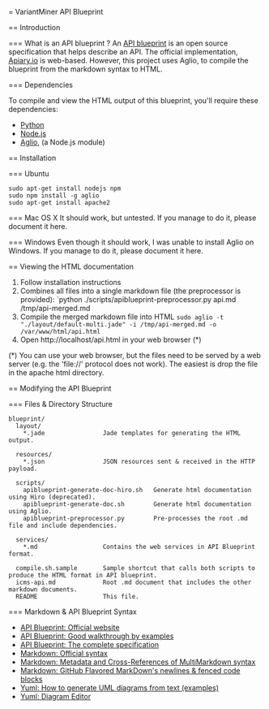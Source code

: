 = VariantMiner API Blueprint

== Introduction

=== What is an API blueprint ?
An [API blueprint](http://apiblueprint.org/) is an open source specification that helps describe an API. The official implementation, [Apiary.io](http://apiary.io/) is web-based. However, this project uses Aglio, to compile the blueprint from the markdown syntax to HTML.

=== Dependencies

To compile and view the HTML output of this blueprint, you'll require these dependencies:

* [Python](https://www.python.org/)
* [Node.js](http://nodejs.org/)
* [Aglio](https://github.com/danielgtaylor/aglio),  (a Node.js module)


== Installation

=== Ubuntu

```
sudo apt-get install nodejs npm
sudo npm install -g aglio
sudo apt-get install apache2
```

=== Mac OS X
It should work, but untested. If you manage to do it, please document it here.

=== Windows
Even though it should work, I was unable to install Aglio on Windows. If you manage to do it, please document it here.



== Viewing the HTML documentation

1. Follow installation instructions
2. Combines all files into a single markdown file (the preprocessor is provided): 
   `python ./scripts/apiblueprint-preprocessor.py api.md /tmp/api-merged.md
3. Compile the merged markdown file into HTML
   `sudo aglio -t "./layout/default-multi.jade" -i /tmp/api-merged.md -o /var/www/html/api.html`
4. Open http://localhost/api.html in your web browser (*)

(*) You can use your web browser, but the files need to be served by a web server (e.g. the 'file://' protocol does not work). The easiest is drop the file in the apache html directory.



== Modifying the API Blueprint


=== Files & Directory Structure

```
blueprint/
  layout/
    *.jade                Jade templates for generating the HTML output.
  
  resources/
    *.json                JSON resources sent & received in the HTTP payload.
  
  scripts/
    apiblueprint-generate-doc-hiro.sh   Generate html documentation using Hiro (deprecated).
    apiblueprint-generate-doc.sh        Generate html documentation using Aglio.
    apiblueprint-preprocessor.py        Pre-processes the root .md file and include dependencies.

  services/
    *.md                  Contains the web services in API Blueprint format.
  
  compile.sh.sample       Sample shortcut that calls both scripts to produce the HTML format in API blueprint.
  icms-api.md             Root .md document that includes the other markdown documents.
  README                  This file.
```


=== Markdown & API Blueprint Syntax

* [API Blueprint: Official website](http://apiblueprint.org/)
* [API Blueprint: Good walkthrough by examples](https://github.com/apiaryio/api-blueprint/tree/master/examples)
* [API Blueprint: The complete specification](https://github.com/apiaryio/api-blueprint/blob/master/API%20Blueprint%20Specification.md)
* [Markdown: Official syntax](http://daringfireball.net/projects/markdown/syntax)
* [Markdown: Metadata and Cross-References of MultiMarkdown syntax](https://github.com/fletcher/MultiMarkdown/blob/master/Documentation/MultiMarkdown%20User%27s%20Guide.md#multimarkdown-syntax-guide)
* [Markdown: GitHub Flavored MarkDown's newlines & fenced code blocks](https://help.github.com/articles/github-flavored-markdown)
* [Yuml: How to generate UML diagrams from text (examples)](http://yuml.me/diagram/scruffy/class/samples)
* [Yuml: Diagram Editor](http://yuml.me/diagram/scruffy/class/draw)

